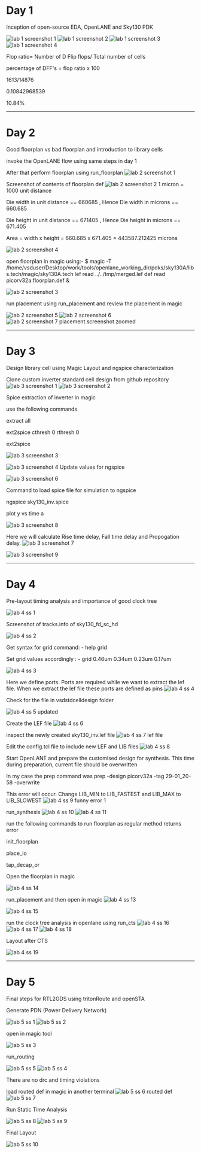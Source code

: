 # Day 1
Inception of open-source EDA, OpenLANE and Sky130 PDK

![lab 1 screenshot 1](https://github.com/user-attachments/assets/3b450bdf-2117-484b-9672-0cbb1b587db4)
![lab 1 screenshot 2](https://github.com/user-attachments/assets/37577795-142a-464f-b1f3-73469ba84a38)
![lab 1 screenshot 3](https://github.com/user-attachments/assets/def3ec2f-478e-4bd5-97b3-18445273bf87)
![lab 1 screenshot 4](https://github.com/user-attachments/assets/5d3dc31a-8c51-4107-a130-66549c697a84)

Flop ratio= Number of D Flip flops/ Total number of cells

percentage of DFF's = flop ratio x 100

1613/14876

0.10842968539

10.84%

---------------------------------------------------------------------------------------------------------------------------------------------------------------------------------------

# Day 2
Good floorplan vs bad floorplan and introduction to library cells

invoke the OpenLANE flow using same steps in day 1 

After that perform floorplan using run_floorplan
![lab 2 screenshot 1](https://github.com/user-attachments/assets/952e4ce0-4e05-4cdc-9fbd-66a9c15a6df7)

Screenshot of contents of floorplan def
![lab 2 screenshot 2](https://github.com/user-attachments/assets/0196ef35-08e4-47c5-9229-79a024d001db)
1 micron = 1000 unit distance

Die width in unit distance == 660685 , Hence Die width in microns == 660.685

Die height in unit distance == 671405 , Hence Die height in microns == 671.405

Area = width x height = 660.685 x 671.405 = 443587.212425 microns



![lab 2 screenshot 4](https://github.com/user-attachments/assets/12028fd9-611b-457e-96ec-e4ff72c55729)

open floorplan in magic using:-  $ magic -T /home/vsduser/Desktop/work/tools/openlane_working_dir/pdks/sky130A/libs.tech/magic/sky130A.tech lef read ../../tmp/merged.lef def read picorv32a.floorplan.def &


![lab 2 screenshot 3](https://github.com/user-attachments/assets/18b2b3ac-24c3-4e7a-9808-479297aa1d06)

run placement using run_placement and review the placement in magic

![lab 2 screenshot 5](https://github.com/user-attachments/assets/127e2306-5348-429d-9570-9cffec85c11b)
![lab 2 screenshot 6](https://github.com/user-attachments/assets/fb465419-f984-43a3-a616-87f9c20920f5)
![lab 2 screenshot 7 placement screenshot zoomed](https://github.com/user-attachments/assets/991c2be3-8f2d-43e3-9ce3-4f3c1b40962a)



------------------------------------------------------------------------------------------------------------------------------------------------------------------------------------------

# Day 3
Design library cell using Magic Layout and ngspice characterization


Clone custom inverter standard cell design from github repository
![lab 3 screenshot 1](https://github.com/user-attachments/assets/c6950da8-ff64-4735-adc4-d8db5936b6a4)
![lab 3 screenshot 2](https://github.com/user-attachments/assets/4b1d28ba-18e4-4a16-b73a-666f0c2995bf)

Spice extraction of inverter in magic

use the following commands

extract all

ext2spice cthresh 0 rthresh 0

ext2spice

![lab 3 screenshot 3](https://github.com/user-attachments/assets/8fe68f1c-1d7e-4f47-9563-d49ccb0d3300)

![lab 3 screenshot 4](https://github.com/user-attachments/assets/73746e9f-5028-4232-a585-f064d42fae55)
Update values for ngspice

![lab 3 screenshot 6](https://github.com/user-attachments/assets/8c37a999-eb21-476f-bebd-4d52a7ee7bb7)

Command to load spice file for simulation to ngspice

ngspice sky130_inv.spice

plot y vs time a

![lab 3 screenshot 8](https://github.com/user-attachments/assets/2c8868e5-e552-4bb7-9412-8c897e7393d6)

Here we will calculate Rise time delay, Fall time delay and Propogation delay.
![lab 3 screenshot 7](https://github.com/user-attachments/assets/536e2525-3f47-440a-aa81-b473307974ff)

![lab 3 screenshot 9](https://github.com/user-attachments/assets/14c0c19e-6ebf-4e99-92e3-77a321ea2818)

---------------------------------------------------------------------------------------------------------------------------------------------------------------------------------------
# Day 4
Pre-layout timing analysis and importance of good clock tree

![lab 4 ss 1](https://github.com/user-attachments/assets/9b590a3d-b923-497f-8e23-14ea709130a5)

Screenshot of tracks.info of sky130_fd_sc_hd

![lab 4 ss 2](https://github.com/user-attachments/assets/d95d936a-ad36-4bec-be32-b6652b3865a9)

Get syntax for grid command: - 
help grid

Set grid values accordingly : - 
grid 0.46um 0.34um 0.23um 0.17um

![lab 4 ss 3](https://github.com/user-attachments/assets/f61c9788-036a-4eca-9bee-ac0b588e3ca1)

Here we define ports. Ports are required while we want to extract the lef file. When we extract the lef file these ports are defined as pins
![lab 4 ss 4](https://github.com/user-attachments/assets/e6f124c5-c277-4e22-930d-e6d04a59d028)

Check for the file in vsdstdcelldesign folder

![lab 4 ss 5 updated ](https://github.com/user-attachments/assets/6de750d5-9f6a-4fe5-80d8-5d8aa4d94c5a)

Create the LEF file
![lab 4 ss 6](https://github.com/user-attachments/assets/2149a818-85a3-4de1-9962-c9b12c1703a8)

inspect the newly created sky130_inv.lef file 
![lab 4 ss 7 lef file](https://github.com/user-attachments/assets/3102cf12-8385-49c3-8b3c-24bdfad583f5)

Edit the config.tcl file to include new LEF and LIB files
![lab 4 ss 8](https://github.com/user-attachments/assets/85f657cf-a60c-44c1-bfed-6fa8f288648a)

Start OpenLANE and prepare the customised design for synthesis. This time during preparation, current file should be overwritten

In my case the prep command was prep -design  picorv32a -tag 29-01_20-58 -overwrite 

This error will occur. Change LIB_MIN to LIB_FASTEST and LIB_MAX to LIB_SLOWEST
![lab 4 ss 9 funny error 1](https://github.com/user-attachments/assets/f4f46df7-012c-40b6-9bcb-19395426f280)

run_synthesis
![lab 4 ss 10](https://github.com/user-attachments/assets/79eaa72f-1a13-4d87-90a5-f13f0d3873b9)
![lab 4 ss 11](https://github.com/user-attachments/assets/6aab928e-a859-42c7-99e2-539679239300)

run the following commands to run floorplan as regular method returns error

init_floorplan

place_io

tap_decap_or

Open the floorplan in magic

![lab 4 ss 14](https://github.com/user-attachments/assets/e79a910d-2fb7-4fa5-bee7-a78440fdc3cf)


run_placement and then open in magic
![lab 4 ss 13](https://github.com/user-attachments/assets/0f2200e7-004d-482a-82df-55f445e5741d)

![lab 4 ss 15](https://github.com/user-attachments/assets/1de632a0-687c-4aec-80b1-a0cbaddb8feb)

run the clock tree analysis in openlane using run_cts
![lab 4 ss 16](https://github.com/user-attachments/assets/40889373-c737-492a-b39f-e453d135d5a8)
![lab 4 ss 17](https://github.com/user-attachments/assets/cd25d5bc-5dc5-455e-83fa-d4d1be388da4)
![lab 4 ss 18](https://github.com/user-attachments/assets/d4730a6f-11a8-4373-9eda-31c1b21ec839)

Layout after CTS

![lab 4 ss 19](https://github.com/user-attachments/assets/c908cd03-7afc-453b-8da8-58d790da73fd)

--------------------------------------------------------------------------------------------------------------------------------------------------------------------------------------
# Day 5
Final steps for RTL2GDS using tritonRoute and openSTA

Generate PDN (Power Delivery Network) 

![lab 5 ss 1](https://github.com/user-attachments/assets/5792c381-e246-42c8-addd-4eff8b96ebb4)
![lab 5 ss 2](https://github.com/user-attachments/assets/45a8f801-6281-45e0-b559-5a6c4dbc0c2b)

open in magic tool

![lab 5 ss 3](https://github.com/user-attachments/assets/22498392-ede2-4569-884d-b9e87cdda4f5)

run_routing

![lab 5 ss 5](https://github.com/user-attachments/assets/b9bb09a1-a09d-42ae-8d17-56175f131ba6)
![lab 5 ss 4](https://github.com/user-attachments/assets/c027eb8e-4a84-407d-b831-5a814e57882e)

There are no drc and timing violations

load routed def in magic in another terminal
![lab 5 ss 6 routed def](https://github.com/user-attachments/assets/4c8ac608-f2ce-4970-a9d9-4fabed96937f)
![lab 5 ss 7](https://github.com/user-attachments/assets/6ac9ebee-cca8-4f8e-9324-878eb0e1bcd0)

Run Static Time Analysis

![lab 5 ss 8](https://github.com/user-attachments/assets/d3d13f99-f95e-4ae9-9fae-c2df28a23294)
![lab 5 ss 9](https://github.com/user-attachments/assets/362749ef-31c7-412c-b7ce-b44d74b0b0cf)

Final Layout

![lab 5 ss 10](https://github.com/user-attachments/assets/de94e93c-d70d-4a9a-9d6a-eafb698c9ea1)





